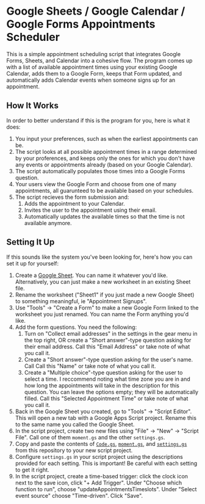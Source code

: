 # Google Sheets / Google Calendar / Google Forms Appointments Scheduler
This is a simple appointment scheduling script that integrates Google Forms,
Sheets, and Calendar into a cohesive flow. The program comes up with a list of
available appointment times using your existing Google Calendar, adds them to a 
Google Form, keeps that Form updated, and automatically adds Calendar events
when someone signs up for an appointment. 
## How It Works
In order to better understand if this is the program for you, here is what it
does:
1. You input your preferences, such as when the earliest appointments can be.
2. The script looks at all possible appointment times in a range determined by
   your proferences, and keeps only the ones for which you don't have any events
   or appointments already (based on your Google Calendar).
3. The script automatically populates those times into a Google Forms question.
4. Your users view the Google Form and choose from one of many appointments, all
   guarunteed to be available based on your schedules.
5. The script recieves the form submission and:
    1. Adds the appointment to your Calendar.
    2. Invites the user to the appointment using their email.
    3. Automatically updates the available times so that the time is not available
       anymore.
## Setting It Up
If this sounds like the system you've been looking for, here's how you can set
it up for yourself:
1. Create a [Google Sheet](https://sheets.google.com). You can name it whatever
   you'd like. Alternatively, you can just make a new worksheet in an existing 
   Sheet file.
2. Rename the worksheet ("Sheet1" if you just made a new Google Sheet) to
   something meaningful, ie "Appointment Signups".
3. Use "Tools" -> "Create a Form" to make a new Google Form linked to the
   worksheet you just renamed. You can name the Form anything you'd like.
4. Add the form questions. You need the following:
    1. Turn on "Collect email addresses" in the settings in the gear menu in the
       top right, OR create a "Short answer"-type question asking for their
       email address. Call this "Email Address" or take note of what you call it.
    2. Create a "Short answer"-type question asking for the user's name. Call
       Call this "Name" or take note of what you call it.
    3. Create a "Multiple choice"-type question asking for the user to select a
       time. I reccommend noting what time zone you are in and how long the
       appointments will take in the description for this question. You can
       leave the options empty; they will be automatically filled. Call this
       "Selected Appointment Time" or take note of what you call it. 
5. Back in the Google Sheet you created, go to "Tools" -> "Script Editor". This
   will open a new tab with a Google Apps Script project. Rename this to the
   same name you called the Google Sheet.
6. In the script project, create two new files using "File" -> "New" -> "Script
   File". Call one of them `moment.gs` and the other `settings.gs`.
7. Copy and paste the contents of [`Code.gs`](https://raw.githubusercontent.com/iansan5653/google-appointment-scheduler/master/Code.gs),
   [`moment.gs`](https://raw.githubusercontent.com/iansan5653/google-appointment-scheduler/master/moment.gs),
   and [`settings.gs`](https://raw.githubusercontent.com/iansan5653/google-appointment-scheduler/master/settings.gs)
   from this repository to your new script project.
8. Configure `settings.gs` in your script project using the descriptions provided
   for each setting. This is important! Be careful with each setting to get it
   right.
9. In the script project, create a time-based trigger: click the clock icon
    next to the save icon, click "+ Add Trigger". Under "Choose which function
    to run", choose "updateAppointmentsTimeslots". Under "Select event source"
    choose "Time-driven". Click "Save".

